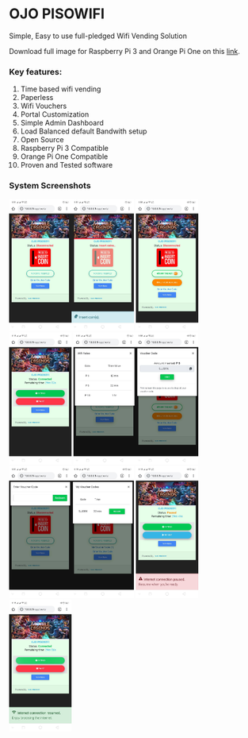 # OJO PISOWIFI
Simple, Easy to use full-pledged Wifi Vending Solution

Download full image for Raspberry Pi 3 and Orange Pi One on this [link](https://drive.google.com/drive/folders/15UboJqOuVFNEyvm6qzDSouGNQfhIzHfZ?usp=sharing). 

### Key features:
1. Time based wifi vending
2. Paperless
3. Wifi Vouchers
4. Portal Customization
5. Simple Admin Dashboard
5. Load Balanced default Bandwith setup
6. Open Source
7. Raspberry Pi 3 Compatible
8. Orange Pi One Compatible
9. Proven and Tested software

### System Screenshots
<img src="/docs/images/1.jpg" width="25%"><img src="/docs/images/2.jpg" width="25%">
<img src="/docs/images/3.jpg" width="25%"><img src="/docs/images/4.jpg" width="25%">
<img src="/docs/images/5.jpg" width="25%"><img src="/docs/images/6.jpg" width="25%">
<img src="/docs/images/7.jpg" width="25%"><img src="/docs/images/8.jpg" width="25%">
<img src="/docs/images/9.jpg" width="25%"><img src="/docs/images/10.jpg" width="25%">

